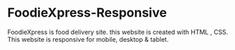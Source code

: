 # FoodieXpress-Responsive
FoodieXpress is food delivery site. this website is created with HTML , CSS. This website is responsive for mobile, desktop & tablet. 
